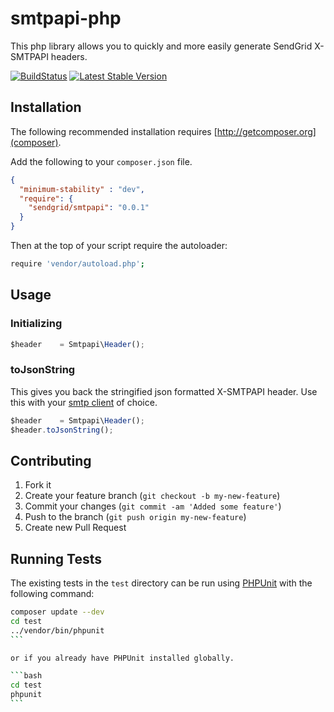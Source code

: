 # smtpapi-php

This php library allows you to quickly and more easily generate SendGrid X-SMTPAPI headers.

[![BuildStatus](https://travis-ci.org/sendgrid/smtpapi.png?branch=master)](https://travis-ci.org/sendgrid/smtpapi)
[![Latest Stable Version](https://poser.pugx.org/sendgrid/smtpapi/version.png)](https://packagist.org/packages/sendgrid/smtpapi)

## Installation

The following recommended installation requires [http://getcomposer.org](composer).

Add the following to your `composer.json` file.

```json
{  
  "minimum-stability" : "dev",
  "require": {
    "sendgrid/smtpapi": "0.0.1"
  }
}
``` 

Then at the top of your script require the autoloader:                 
 
```bash 
require 'vendor/autoload.php';                                         
``` 

## Usage

### Initializing

```javascript
$header    = Smtpapi\Header();
```

### toJsonString

This gives you back the stringified json formatted X-SMTPAPI header. Use this with your [smtp client](https://github.com/andris9/simplesmtp) of choice.

```javascript
$header    = Smtpapi\Header();
$header.toJsonString();
```

## Contributing

1. Fork it
2. Create your feature branch (`git checkout -b my-new-feature`)
3. Commit your changes (`git commit -am 'Added some feature'`)
4. Push to the branch (`git push origin my-new-feature`)
5. Create new Pull Request

## Running Tests

The existing tests in the `test` directory can be run using [PHPUnit](https://github.com/sebastianbergmann/phpunit/) with the following command:

````bash
composer update --dev
cd test
../vendor/bin/phpunit
```

or if you already have PHPUnit installed globally.

```bash
cd test
phpunit
```
